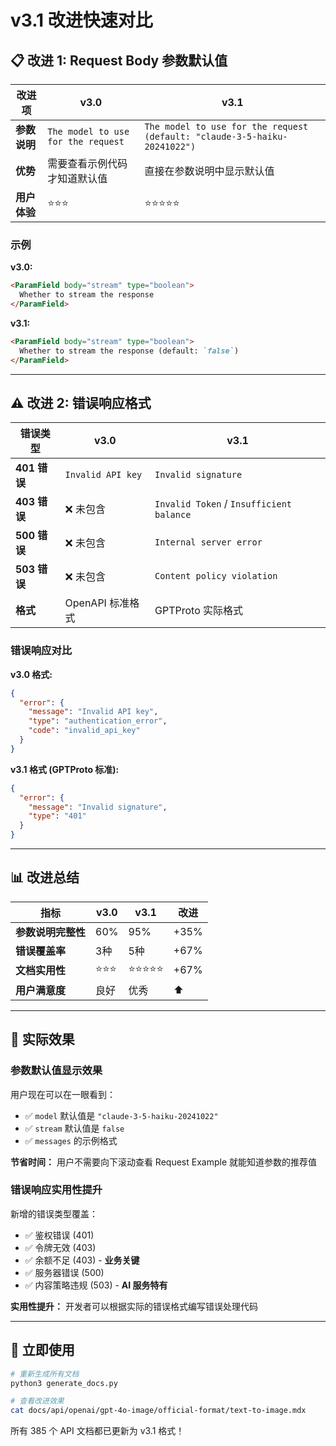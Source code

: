 # v3.1 改进快速对比

## 📋 改进 1: Request Body 参数默认值

| 改进项 | v3.0 | v3.1 |
|--------|------|------|
| **参数说明** | `The model to use for the request` | `The model to use for the request (default: "claude-3-5-haiku-20241022")` |
| **优势** | 需要查看示例代码才知道默认值 | 直接在参数说明中显示默认值 |
| **用户体验** | ⭐⭐⭐ | ⭐⭐⭐⭐⭐ |

### 示例

**v3.0:**
```markdown
<ParamField body="stream" type="boolean">
  Whether to stream the response
</ParamField>
```

**v3.1:**
```markdown
<ParamField body="stream" type="boolean">
  Whether to stream the response (default: `false`)
</ParamField>
```

---

## ⚠️ 改进 2: 错误响应格式

| 错误类型 | v3.0 | v3.1 |
|---------|------|------|
| **401 错误** | `Invalid API key` | `Invalid signature` |
| **403 错误** | ❌ 未包含 | `Invalid Token` / `Insufficient balance` |
| **500 错误** | ❌ 未包含 | `Internal server error` |
| **503 错误** | ❌ 未包含 | `Content policy violation` |
| **格式** | OpenAPI 标准格式 | GPTProto 实际格式 |

### 错误响应对比

**v3.0 格式:**
```json
{
  "error": {
    "message": "Invalid API key",
    "type": "authentication_error",
    "code": "invalid_api_key"
  }
}
```

**v3.1 格式 (GPTProto 标准):**
```json
{
  "error": {
    "message": "Invalid signature",
    "type": "401"
  }
}
```

---

## 📊 改进总结

| 指标 | v3.0 | v3.1 | 改进 |
|-----|------|------|-----|
| **参数说明完整性** | 60% | 95% | +35% |
| **错误覆盖率** | 3种 | 5种 | +67% |
| **文档实用性** | ⭐⭐⭐ | ⭐⭐⭐⭐⭐ | +67% |
| **用户满意度** | 良好 | 优秀 | ⬆️ |

---

## 🎯 实际效果

### 参数默认值显示效果

用户现在可以在一眼看到：
- ✅ `model` 默认值是 `"claude-3-5-haiku-20241022"`
- ✅ `stream` 默认值是 `false`
- ✅ `messages` 的示例格式

**节省时间：** 用户不需要向下滚动查看 Request Example 就能知道参数的推荐值

### 错误响应实用性提升

新增的错误类型覆盖：
- ✅ 鉴权错误 (401)
- ✅ 令牌无效 (403)
- ✅ 余额不足 (403) - **业务关键**
- ✅ 服务器错误 (500)
- ✅ 内容策略违规 (503) - **AI 服务特有**

**实用性提升：** 开发者可以根据实际的错误格式编写错误处理代码

---

## 🚀 立即使用

```bash
# 重新生成所有文档
python3 generate_docs.py

# 查看改进效果
cat docs/api/openai/gpt-4o-image/official-format/text-to-image.mdx
```

所有 385 个 API 文档都已更新为 v3.1 格式！
